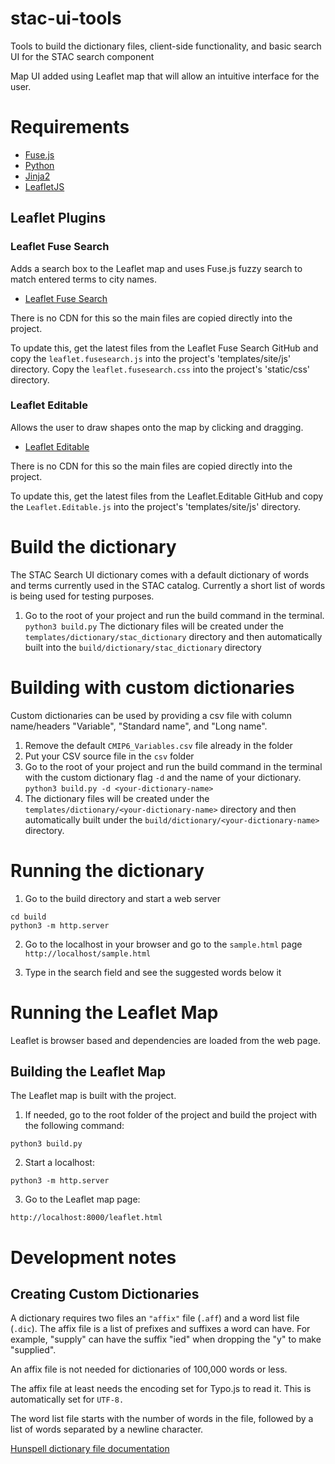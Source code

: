 # stac-ui-tools
Tools to build the dictionary files, client-side functionality, and basic search UI for the STAC search component

Map UI added using Leaflet map that will allow an intuitive interface for the user.

# Requirements
- [Fuse.js](https://github.com/krisk/Fuse)
- [Python](https://www.python.org/)
- [Jinja2](https://pypi.org/project/Jinja2/)
- [LeafletJS](https://leafletjs.com/)

## Leaflet Plugins
### Leaflet Fuse Search
Adds a search box to the Leaflet map and uses Fuse.js fuzzy search to match entered terms to city names.
- [Leaflet Fuse Search](https://github.com/naomap/leaflet-fusesearch)

There is no CDN for this so the main files are copied directly into the project.

To update this, get the latest files from the Leaflet Fuse Search GitHub and copy the `leaflet.fusesearch.js` 
into the project's 'templates/site/js' directory. Copy the `leaflet.fusesearch.css` into the project's 'static/css' 
directory.

### Leaflet Editable
Allows the user to draw shapes onto the map by clicking and dragging.
- [Leaflet Editable](https://github.com/Leaflet/Leaflet.Editable)

There is no CDN for this so the main files are copied directly into the project.

To update this, get the latest files from the Leaflet.Editable GitHub and copy the `Leaflet.Editable.js` 
into the project's 'templates/site/js' directory.

# Build the dictionary
The STAC Search UI dictionary comes with a default dictionary of words and terms currently used in the STAC catalog. 
Currently a short list of words is being used for testing purposes.

1. Go to the root of your project and run the build command in the terminal.
`python3 build.py`
The dictionary files will be created under the `templates/dictionary/stac_dictionary` directory and then 
automatically built into the `build/dictionary/stac_dictionary` directory

# Building with custom dictionaries
Custom dictionaries can be used by providing a csv file with column name/headers "Variable", "Standard name", and 
"Long name".

1. Remove the default `CMIP6_Variables.csv` file already in the folder
2. Put your CSV source file in the `csv` folder
3. Go to the root of your project and run the build command in the terminal with the custom dictionary flag `-d` and the 
name of your dictionary.
`python3 build.py -d <your-dictionary-name>`
4. The dictionary files will be created under the `templates/dictionary/<your-dictionary-name>` directory and then 
automatically built under the `build/dictionary/<your-dictionary-name>` directory.

# Running the dictionary
1. Go to the build directory and start a web server
```
cd build
python3 -m http.server

```

2. Go to the localhost in your browser and go to the `sample.html` page
`http://localhost/sample.html`

3. Type in the search field and see the suggested words below it 


# Running the Leaflet Map
Leaflet is browser based and dependencies are loaded from the web page.

## Building the Leaflet Map

The Leaflet map is built with the project. 

1. If needed, go to the root folder of the project and build the project with 
the following command:
```
python3 build.py
```

2. Start a  localhost:
```
python3 -m http.server
```

3.  Go to the Leaflet map page:
```
http://localhost:8000/leaflet.html
```


# Development notes
## Creating Custom Dictionaries

A dictionary requires two files an `"affix"` file (`.aff`) and a word list file (`.dic`).  The affix file is a list of 
prefixes and suffixes a word can have.  For example, "supply" can have the suffix "ied" when dropping the "y" to make
"supplied".

An affix file is not needed for dictionaries of 100,000 words or less.

The affix file at least needs the encoding set for Typo.js to read it.  This is automatically set for `UTF-8.`

The word list file starts with the number of words in the file, followed by a list of words separated by a newline character.

[Hunspell dictionary file documentation](https://manpages.ubuntu.com/manpages/focal/man5/hunspell.5.html)

